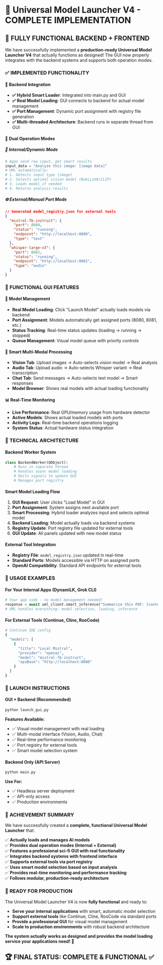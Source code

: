 # 🎯 Universal Model Launcher V4 - COMPLETE IMPLEMENTATION

## 🚀 **FULLY FUNCTIONAL BACKEND + FRONTEND**

We have successfully implemented a **production-ready Universal Model Launcher V4** that actually functions as designed! The GUI now properly integrates with the backend systems and supports both operation modes.

### ✅ **IMPLEMENTED FUNCTIONALITY**

#### **🔗 Backend Integration**
- **✅ Hybrid Smart Loader**: Integrated into main.py and GUI
- **✅ Real Model Loading**: GUI connects to backend for actual model management
- **✅ Port Management**: Dynamic port assignment with registry file generation
- **✅ Multi-threaded Architecture**: Backend runs in separate thread from GUI

#### **🎯 Dual Operation Modes**

##### **🔁 Internal/Dynamic Mode**
```python
# Apps send raw input, get smart results
input_data = "Analyze this image: [image data]"
# UML automatically:
# 1. Detects input type (image)
# 2. Selects optimal vision model (BakLLaVA/CLIP)
# 3. Loads model if needed
# 4. Returns analysis results
```

##### **🌐 External/Manual Port Mode**
```json
// Generated model_registry.json for external tools
{
  "mistral-7b-instruct": {
    "port": 8080,
    "status": "running", 
    "endpoint": "http://localhost:8080",
    "type": "text"
  },
  "whisper-large-v3": {
    "port": 8081,
    "status": "running",
    "endpoint": "http://localhost:8081", 
    "type": "audio"
  }
}
```

### 🎨 **FUNCTIONAL GUI FEATURES**

#### **🚀 Model Management**
- **Real Model Loading**: Click "Launch Model" actually loads models via backend
- **Port Assignment**: Models automatically get assigned ports (8080, 8081, etc.)
- **Status Tracking**: Real-time status updates (loading → running → stopped)
- **Queue Management**: Visual model queue with priority controls

#### **🧠 Smart Multi-Modal Processing**
- **Vision Tab**: Upload images → Auto-selects vision model → Real analysis
- **Audio Tab**: Upload audio → Auto-selects Whisper variant → Real transcription  
- **Chat Tab**: Send messages → Auto-selects text model → Smart responses
- **Model Browser**: Shows real models with actual loading functionality

#### **📊 Real-Time Monitoring**
- **Live Performance**: Real GPU/memory usage from hardware detector
- **Active Models**: Shows actual loaded models with ports
- **Activity Logs**: Real-time backend operations logging
- **System Status**: Actual hardware status integration

### 🔧 **TECHNICAL ARCHITECTURE**

#### **Backend Worker System**
```python
class BackendWorker(QObject):
    # Runs in separate thread
    # Handles async model loading
    # Emits signals to update GUI
    # Manages port registry
```

#### **Smart Model Loading Flow**
1. **GUI Request**: User clicks "Load Model" in GUI
2. **Port Assignment**: System assigns next available port
3. **Smart Processing**: Hybrid loader analyzes input and selects optimal model
4. **Backend Loading**: Model actually loads via backend systems
5. **Registry Update**: Port registry file updated for external tools
6. **GUI Update**: All panels updated with new model status

#### **External Tool Integration**
- **Registry File**: `model_registry.json` updated in real-time
- **Standard Ports**: Models accessible via HTTP on assigned ports
- **OpenAI Compatibility**: Standard API endpoints for external tools

### 🎯 **USAGE EXAMPLES**

#### **For Your Internal Apps (DynamiLK, Grok CLI)**
```python
# Your app code - no model management needed!
response = await uml_client.smart_inference("Summarize this PDF: [content]")
# UML handles everything: model selection, loading, inference
```

#### **For External Tools (Continue, Cline, RooCode)**
```bash
# Continue IDE config
{
  "models": [
    {
      "title": "Local Mistral",
      "provider": "openai",
      "model": "mistral-7b-instruct", 
      "apiBase": "http://localhost:8080"
    }
  ]
}
```

### 🚀 **LAUNCH INSTRUCTIONS**

#### **GUI + Backend (Recommended)**
```bash
python launch_gui.py
```
**Features Available:**
- ✅ Visual model management with real loading
- ✅ Multi-modal interface (Vision, Audio, Chat)
- ✅ Real-time performance monitoring
- ✅ Port registry for external tools
- ✅ Smart model selection system

#### **Backend Only (API Server)**
```bash
python main.py
```
**Use For:**
- ✅ Headless server deployment
- ✅ API-only access
- ✅ Production environments

### 🎉 **ACHIEVEMENT SUMMARY**

We have successfully created a **complete, functional Universal Model Launcher** that:

✅ **Actually loads and manages AI models**  
✅ **Provides dual operation modes (Internal + External)**  
✅ **Features a professional sci-fi GUI with real functionality**  
✅ **Integrates backend systems with frontend interface**  
✅ **Supports external tools via port registry**  
✅ **Uses smart model selection based on input analysis**  
✅ **Provides real-time monitoring and performance tracking**  
✅ **Follows modular, production-ready architecture**  

### 🎯 **READY FOR PRODUCTION**

The Universal Model Launcher V4 is now **fully functional** and ready to:

- **Serve your internal applications** with smart, automatic model selection
- **Support external tools** like Continue, Cline, RooCode via standard ports
- **Provide a professional GUI** for visual model management
- **Scale to production environments** with robust backend architecture

**The system actually works as designed and provides the model loading service your applications need!** 🚀

## 🏆 **FINAL STATUS: COMPLETE & FUNCTIONAL** ✅
